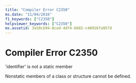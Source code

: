 ```yaml
---
title: "Compiler Error C2350"
ms.date: "11/04/2016"
f1_keywords: ["C2350"]
helpviewer_keywords: ["C2350"]
ms.assetid: 3a50cb94-8ced-4df4-b602-c48916fa957d
---
```

# Compiler Error C2350

'identifier' is not a static member

Nonstatic members of a class or structure cannot be defined.
